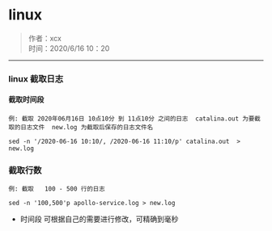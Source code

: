 # linux  
  
> 作者：xcx  
> 时间：2020/6/16  10：20 
  
-----------------  

### linux 截取日志 
 #### 截取时间段  
    例: 截取 2020年06月16日 10点10分 到 11点10分 之间的日志  catalina.out 为要截取的日志文件  new.log 为截取后保存的日志文件名
`sed -n '/2020-06-16 10:10/, /2020-06-16 11:10/p' catalina.out  > new.log`

 ### 截取行数 
    例: 截取   100 - 500 行的日志  
`sed -n '100,500'p apollo-service.log > new.log` 

- 时间段 可根据自己的需要进行修改，可精确到毫秒 